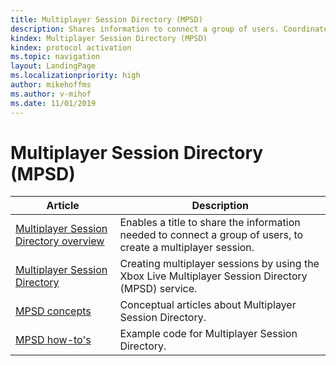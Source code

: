 ```yaml
---
title: Multiplayer Session Directory (MPSD)
description: Shares information to connect a group of users. Coordinates with the shell and console operating system in sending/accepting invites and in being joined via the gamer card.
kindex: Multiplayer Session Directory (MPSD)
kindex: protocol activation
ms.topic: navigation
layout: LandingPage
ms.localizationpriority: high
author: mikehoffms
ms.author: v-mihof
ms.date: 11/01/2019
---
```


# Multiplayer Session Directory (MPSD)

| Article | Description |
|---------|-------------|
| [Multiplayer Session Directory overview](live-mpsd-overview.md) | Enables a title to share the information needed to connect a group of users, to create a multiplayer session. |
| [Multiplayer Session Directory](live-xbox-multiplayer-session-directory.md) | Creating multiplayer sessions by using the Xbox Live Multiplayer Session Directory (MPSD) service. |
| [MPSD concepts](concepts/live-mpsd-concepts-nav.md) | Conceptual articles about Multiplayer Session Directory. |
| [MPSD how-to's](how-to/live-mpsd-howto-nav.md) | Example code for Multiplayer Session Directory. |
